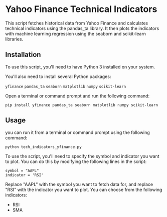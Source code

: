 # Yahoo Finance Technical Indicators
This script fetches historical data from Yahoo Finance and calculates technical indicators using the pandas_ta library. It then plots the indicators with machine learning regression using the seaborn and scikit-learn libraries.

## Installation
To use this script, you'll need to have Python 3 installed on your system. 

You'll also need to install several Python packages:

`yfinance`
`pandas_ta`
`seaborn`
`matplotlib`
`numpy`
`scikit-learn`

Open a terminal or command prompt and run the following command:

`pip install yfinance pandas_ta seaborn matplotlib numpy scikit-learn`

## Usage
you can run it from a terminal or command prompt using the following command:

`python tech_indicators_yfinance.py`

To use the script, you'll need to specify the symbol and indicator you want to plot.
You can do this by modifying the following lines in the script:

```
symbol = "AAPL"
indicator = 'RSI'
```

Replace "AAPL" with the symbol you want to fetch data for, and replace "RSI" with the indicator you want to plot. You can choose from the following indicators:
- RSI
- SMA
